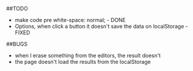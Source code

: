 ##TODO

- make code pre white-space: normal; - DONE
- Options, when click a button it doesn't save the data on localStorage - FIXED

##BUGS

- when I erase something from the editors, the result doesn't
- the page doesn't load the results from the localStorage